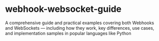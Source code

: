 # webhook-websocket-guide
A comprehensive guide and practical examples covering both Webhooks and WebSockets — including how they work, key differences, use cases, and implementation samples in popular languages like Python
